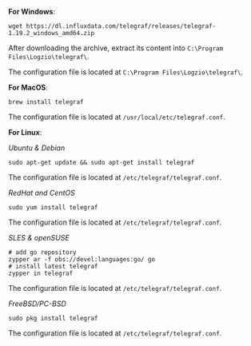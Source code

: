**For Windows**:

```shell
wget https://dl.influxdata.com/telegraf/releases/telegraf-1.19.2_windows_amd64.zip
```

After downloading the archive, extract its content into `C:\Program Files\Logzio\telegraf\`.

The configuration file is located at `C:\Program Files\Logzio\telegraf\`.

**For MacOS**:

```shell
brew install telegraf
```

The configuration file is located at `/usr/local/etc/telegraf.conf`.

**For Linux**:

*Ubuntu & Debian*

```shell
sudo apt-get update && sudo apt-get install telegraf
```

The configuration file is located at `/etc/telegraf/telegraf.conf`.

*RedHat and CentOS*

```shell
sudo yum install telegraf
```

The configuration file is located at `/etc/telegraf/telegraf.conf`.

*SLES & openSUSE*

```shell
# add go repository
zypper ar -f obs://devel:languages:go/ go
# install latest telegraf
zypper in telegraf
```

The configuration file is located at `/etc/telegraf/telegraf.conf`.

*FreeBSD/PC-BSD*

```shell
sudo pkg install telegraf
```

The configuration file is located at `/etc/telegraf/telegraf.conf`.